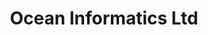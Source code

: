 ---
title: Ocean Informatics Ltd
link: https://oceaninformatics.com
logo: ocean_informatics.png

# Events sponsored denoted by `<hackday>` and sponsorship amount/resource
events:
  11-manchester: "£500 towards event costs"
---
